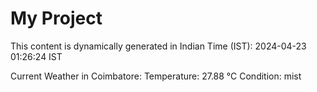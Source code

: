 # My Project

This content is dynamically generated in Indian Time (IST): 2024-04-23 01:26:24 IST


Current Weather in Coimbatore:
Temperature: 27.88 °C
Condition: mist
